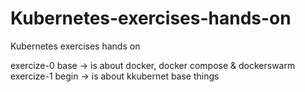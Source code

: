# Kubernetes-exercises-hands-on
Kubernetes exercises hands on

exercize-0 base -> is about docker, docker compose & dockerswarm
exercize-1 begin -> is about kkubernet base things